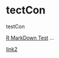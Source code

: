 # tectCon
testCon


[R MarkDown Test](/mdtest.md)
...

[link2](https://github.com/LegenDad/tectCon/blob/master/mdtest.md)


